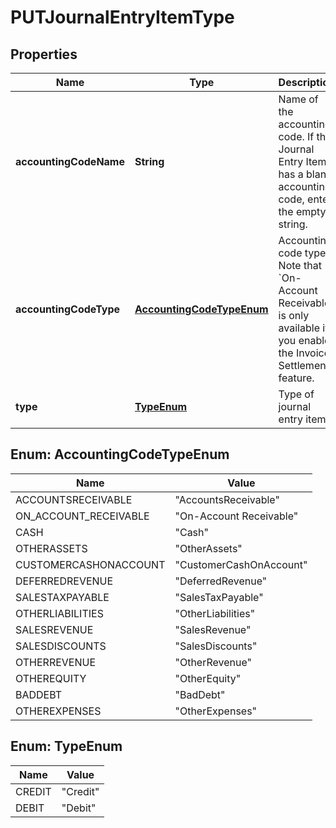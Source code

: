 

# PUTJournalEntryItemType


## Properties

| Name | Type | Description | Notes |
|------------ | ------------- | ------------- | -------------|
|**accountingCodeName** | **String** | Name of the accounting code.  If the Journal Entry Item has a blank accounting code, enter the empty string.  |  |
|**accountingCodeType** | [**AccountingCodeTypeEnum**](#AccountingCodeTypeEnum) | Accounting code type.  Note that &#x60;On-Account Receivable&#x60; is only available if you enable the Invoice Settlement feature.   |  [optional] |
|**type** | [**TypeEnum**](#TypeEnum) | Type of journal entry item.  |  |



## Enum: AccountingCodeTypeEnum

| Name | Value |
|---- | -----|
| ACCOUNTSRECEIVABLE | &quot;AccountsReceivable&quot; |
| ON_ACCOUNT_RECEIVABLE | &quot;On-Account Receivable&quot; |
| CASH | &quot;Cash&quot; |
| OTHERASSETS | &quot;OtherAssets&quot; |
| CUSTOMERCASHONACCOUNT | &quot;CustomerCashOnAccount&quot; |
| DEFERREDREVENUE | &quot;DeferredRevenue&quot; |
| SALESTAXPAYABLE | &quot;SalesTaxPayable&quot; |
| OTHERLIABILITIES | &quot;OtherLiabilities&quot; |
| SALESREVENUE | &quot;SalesRevenue&quot; |
| SALESDISCOUNTS | &quot;SalesDiscounts&quot; |
| OTHERREVENUE | &quot;OtherRevenue&quot; |
| OTHEREQUITY | &quot;OtherEquity&quot; |
| BADDEBT | &quot;BadDebt&quot; |
| OTHEREXPENSES | &quot;OtherExpenses&quot; |



## Enum: TypeEnum

| Name | Value |
|---- | -----|
| CREDIT | &quot;Credit&quot; |
| DEBIT | &quot;Debit&quot; |



